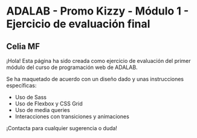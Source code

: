 # ADALAB - Promo Kizzy - Módulo 1 - Ejercicio de evaluación final

## Celia MF

¡Hola! Esta página ha sido creada como ejercicio de evaluación del primer módulo del curso de programación web de ADALAB.

Se ha maquetado de acuerdo con un diseño dado y unas instrucciones específicas:

- Uso de Sass
- Uso de Flexbox y CSS Grid
- Uso de media queries
- Interacciones con transiciones y animaciones

¡Contacta para cualquier sugerencia o duda!
